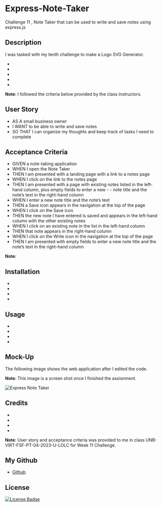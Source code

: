 # Express-Note-Taker
Challenge 11 , Note Taker that can be used to write and save notes using express.js

## Description

I was tasked with my tenth challenge to make a Logo SVG Generator.

- 
- 
- 
- 
- 

**Note**: I followed the criteria below provided by the class instructors.


## User Story

- AS A small business owner
- I WANT to be able to write and save notes
- SO THAT I can organize my thoughts and keep track of tasks I need to complete


## Acceptance Criteria

- GIVEN a note-taking application
- WHEN I open the Note Taker
- THEN I am presented with a landing page with a link to a notes page
- WHEN I click on the link to the notes page
- THEN I am presented with a page with existing notes listed in the left-hand column, plus empty fields to enter a new - - note title and the note’s text in the right-hand column
- WHEN I enter a new note title and the note’s text
- THEN a Save icon appears in the navigation at the top of the page
- WHEN I click on the Save icon
- THEN the new note I have entered is saved and appears in the left-hand column with the other existing notes
- WHEN I click on an existing note in the list in the left-hand column
- THEN that note appears in the right-hand column
- WHEN I click on the Write icon in the navigation at the top of the page
- THEN I am presented with empty fields to enter a new note title and the note’s text in the right-hand column

 **Note**: 

 ## Installation
 - 
 - 
 - 
 - 


 ## Usage
 - 
 - 
 - 
 - 



## Mock-Up

The following image shows the web application after I edited the code.

**Note**: This image is a screen shot once I finished the assisnment.

![Express Note Taker](./)


## Credits
 - 
 - 
 - 
 - 


**Note**: User story and acceptance criteria was provided to me in class
 UNB-VIRT-FSF-PT-04-2023-U-LOLC for Week 11 Challenge. 

## My Github

- [Github](https://xnoirnightx.github.io/Express-Note-Taker)

## License

[![License Badge](https://img.shields.io/badge/License-MIT-yellow.svg)](https://opensource.org/licenses/MIT)
